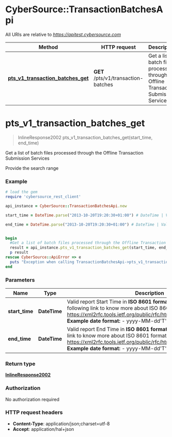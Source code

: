 # CyberSource::TransactionBatchesApi

All URIs are relative to *https://apitest.cybersource.com*

Method | HTTP request | Description
------------- | ------------- | -------------
[**pts_v1_transaction_batches_get**](TransactionBatchesApi.md#pts_v1_transaction_batches_get) | **GET** /pts/v1/transaction-batches | Get a list of batch files processed through the Offline Transaction Submission Services


# **pts_v1_transaction_batches_get**
> InlineResponse2002 pts_v1_transaction_batches_get(start_time, end_time)

Get a list of batch files processed through the Offline Transaction Submission Services

Provide the search range

### Example
```ruby
# load the gem
require 'cybersource_rest_client'

api_instance = CyberSource::TransactionBatchesApi.new

start_time = DateTime.parse("2013-10-20T19:20:30+01:00") # DateTime | Valid report Start Time in **ISO 8601 format** Please refer the following link to know more about ISO 8601 format. - https://xml2rfc.tools.ietf.org/public/rfc/html/rfc3339.html#anchor14   **Example date format:**   - yyyy-MM-dd'T'HH:mm:ss.SSSZZ 

end_time = DateTime.parse("2013-10-20T19:20:30+01:00") # DateTime | Valid report End Time in **ISO 8601 format** Please refer the following link to know more about ISO 8601 format. - https://xml2rfc.tools.ietf.org/public/rfc/html/rfc3339.html#anchor14   **Example date format:**   - yyyy-MM-dd'T'HH:mm:ss.SSSZZ 


begin
  #Get a list of batch files processed through the Offline Transaction Submission Services
  result = api_instance.pts_v1_transaction_batches_get(start_time, end_time)
  p result
rescue CyberSource::ApiError => e
  puts "Exception when calling TransactionBatchesApi->pts_v1_transaction_batches_get: #{e}"
end
```

### Parameters

Name | Type | Description  | Notes
------------- | ------------- | ------------- | -------------
 **start_time** | **DateTime**| Valid report Start Time in **ISO 8601 format** Please refer the following link to know more about ISO 8601 format. - https://xml2rfc.tools.ietf.org/public/rfc/html/rfc3339.html#anchor14   **Example date format:**   - yyyy-MM-dd&#39;T&#39;HH:mm:ss.SSSZZ  | 
 **end_time** | **DateTime**| Valid report End Time in **ISO 8601 format** Please refer the following link to know more about ISO 8601 format. - https://xml2rfc.tools.ietf.org/public/rfc/html/rfc3339.html#anchor14   **Example date format:**   - yyyy-MM-dd&#39;T&#39;HH:mm:ss.SSSZZ  | 

### Return type

[**InlineResponse2002**](InlineResponse2002.md)

### Authorization

No authorization required

### HTTP request headers

 - **Content-Type**: application/json;charset=utf-8
 - **Accept**: application/hal+json



